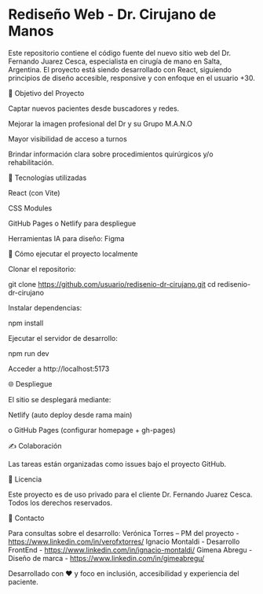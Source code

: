 # Rediseño Web - Dr. Cirujano de Manos

Este repositorio contiene el código fuente del nuevo sitio web del Dr. Fernando Juarez Cesca, especialista en cirugía de mano en Salta, Argentina. El proyecto está siendo desarrollado con React, siguiendo principios de diseño accesible, responsive y con enfoque en el usuario +30.

🚀 Objetivo del Proyecto

Captar nuevos pacientes desde buscadores y redes.

Mejorar la imagen profesional del Dr y su Grupo M.A.N.O

Mayor visibilidad de acceso a turnos

Brindar información clara sobre procedimientos quirúrgicos y/o rehabilitación.

🧩 Tecnologías utilizadas

React (con Vite)

CSS Modules 

GitHub Pages o Netlify para despliegue

Herramientas IA para diseño: Figma

🔧 Cómo ejecutar el proyecto localmente

Clonar el repositorio:

git clone https://github.com/usuario/redisenio-dr-cirujano.git
cd redisenio-dr-cirujano

Instalar dependencias:

npm install

Ejecutar el servidor de desarrollo:

npm run dev

Acceder a http://localhost:5173

🌐 Despliegue

El sitio se desplegará mediante:

Netlify (auto deploy desde rama main)

o GitHub Pages (configurar homepage + gh-pages)

✍️ Colaboración

Las tareas están organizadas como issues bajo el proyecto GitHub.

📌 Licencia

Este proyecto es de uso privado para el cliente Dr. Fernando Juarez Cesca. Todos los derechos reservados.

👤 Contacto

Para consultas sobre el desarrollo:
Verónica Torres – PM del proyecto - https://www.linkedin.com/in/verofxtorres/
Ignacio Montaldi - Desarrollo FrontEnd - https://www.linkedin.com/in/ignacio-montaldi/
Gimena Abregu - Diseño de marca - https://www.linkedin.com/in/gimeabregu/

Desarrollado con ❤️ y foco en inclusión, accesibilidad y experiencia del paciente.
